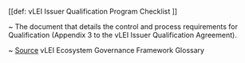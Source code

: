 [[def: vLEI Issuer Qualification Program Checklist ]]

~ The document that details the control and process requirements for Qualification (Appendix 3 to the vLEI Issuer Qualification Agreement).

~ [Source](https://www.gleif.org/vlei/introducing-the-vlei-ecosystem-governance-framework/2023-12-15_vlei-egf-v2.0-glossary_v1.3_final.pdf) vLEI Ecosystem Governance Framework Glossary

